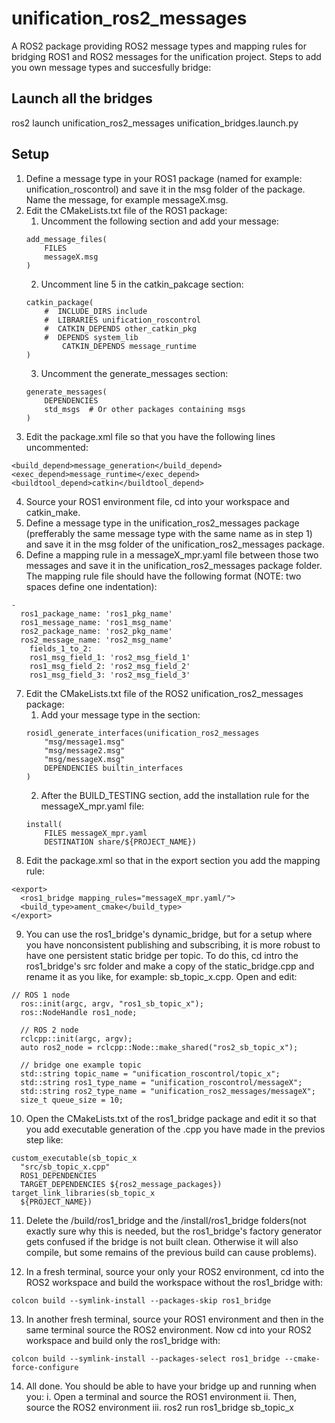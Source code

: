 # unification_ros2_messages


A ROS2 package providing ROS2 message types and mapping rules for bridging ROS1 and ROS2
messages for the unification project. Steps to add you own message types and succesfully bridge:

## Launch all the bridges
ros2 launch unification_ros2_messages unification_bridges.launch.py

## Setup

1. Define a message type in your ROS1 package (named for example: unification_roscontrol) and save it in the msg folder of the package. Name the message, for example messageX.msg.
2. Edit the CMakeLists.txt file of the ROS1 package:
    1. Uncomment the following section and add your message:
	```
	add_message_files(
  		FILES
		messageX.msg
	)
	```
    2. Uncomment line 5 in the catkin_pakcage section:
	```
	catkin_package(
		#  INCLUDE_DIRS include
		#  LIBRARIES unification_roscontrol
		#  CATKIN_DEPENDS other_catkin_pkg
		#  DEPENDS system_lib
    		CATKIN_DEPENDS message_runtime
	)
	```
    3. Uncomment the generate_messages section:
	```
	generate_messages(
		DEPENDENCIES
  		std_msgs  # Or other packages containing msgs
	)
	```
3. Edit the package.xml file so that you have the following lines uncommented:
```
<build_depend>message_generation</build_depend>
<exec_depend>message_runtime</exec_depend>
<buildtool_depend>catkin</buildtool_depend>
```
4. Source your ROS1 environment file, cd into your workspace and catkin_make.
5. Define a message type in the unification_ros2_messages package (prefferably the same message type with the same name as in step 1) and save it in the msg folder of the unification_ros2_messages package.
6. Define a mapping rule in a messageX_mpr.yaml file between those two messages and save it in the unification_ros2_messages package folder. The mapping rule file should have the following format (NOTE: two spaces define one indentation):
```
-
  ros1_package_name: 'ros1_pkg_name'
  ros1_message_name: 'ros1_msg_name'
  ros2_package_name: 'ros2_pkg_name'
  ros2_message_name: 'ros2_msg_name'
    fields_1_to_2:
    ros1_msg_field_1: 'ros2_msg_field_1'
    ros1_msg_field_2: 'ros2_msg_field_2'
    ros1_msg_field_3: 'ros2_msg_field_3'
```	
7. Edit the CMakeLists.txt file of the ROS2 unification_ros2_messages package:
    1. Add your message type in the section:
	```
	rosidl_generate_interfaces(unification_ros2_messages
  		"msg/message1.msg"
  		"msg/message2.msg"
  		"msg/messageX.msg"
  		DEPENDENCIES builtin_interfaces
	)
	```
    2. After the BUILD_TESTING section, add the installation rule for the messageX_mpr.yaml file:
	```
	install(
		FILES messageX_mpr.yaml
  		DESTINATION share/${PROJECT_NAME})
	```
8. Edit the package.xml so that in the export section you add the mapping rule:
```
<export>
  <ros1_bridge mapping_rules="messageX_mpr.yaml/">
  <build_type>ament_cmake</build_type>
</export>

```
9. You can use the ros1_bridge's dynamic_bridge, but for a setup where you have nonconsistent publishing and subscribing, it is more robust to have one persistent static bridge per topic. To do this, cd intro the ros1_bridge's src folder and make a copy of the static_bridge.cpp and rename it as you like, for example: sb_topic_x.cpp. Open and edit:
```
// ROS 1 node
  ros::init(argc, argv, "ros1_sb_topic_x");
  ros::NodeHandle ros1_node;

  // ROS 2 node
  rclcpp::init(argc, argv);
  auto ros2_node = rclcpp::Node::make_shared("ros2_sb_topic_x");

  // bridge one example topic
  std::string topic_name = "unification_roscontrol/topic_x";
  std::string ros1_type_name = "unification_roscontrol/messageX";
  std::string ros2_type_name = "unification_ros2_messages/messageX";
  size_t queue_size = 10;
```
10. Open the CMakeLists.txt of the ros1_bridge package and edit it so that you add executable generation of the .cpp you have made in the previos step like:
```
custom_executable(sb_topic_x
  "src/sb_topic_x.cpp"
  ROS1_DEPENDENCIES
  TARGET_DEPENDENCIES ${ros2_message_packages})
target_link_libraries(sb_topic_x
  ${PROJECT_NAME})
```
11. Delete the /build/ros1_bridge and the /install/ros1_bridge folders(not exactly sure why this is needed, but the ros1_bridge's factory generator gets confused if the bridge is not built clean. Otherwise it will also compile, but some remains of the previous build can cause problems).

12. In a fresh terminal, source your only your ROS2 environment, cd into the ROS2 workspace and build the workspace without the ros1_bridge with:
```
colcon build --symlink-install --packages-skip ros1_bridge
```
13. In another fresh terminal, source your ROS1 environment and then in the same terminal source the ROS2 environment. Now cd into your ROS2 workspace and build only the ros1_bridge with:
```
colcon build --symlink-install --packages-select ros1_bridge --cmake-force-configure
```
14. All done. You should be able to have your bridge up and running when you:
    i. Open a terminal and source the ROS1 environment
    ii. Then, source the ROS2 environment
    iii. ros2 run ros1_bridge sb_topic_x

